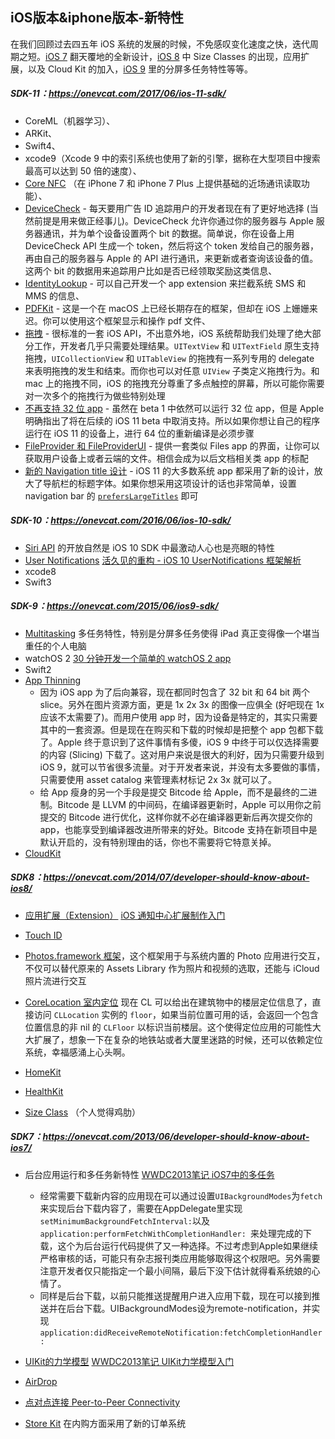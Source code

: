 ## iOS版本&iphone版本-新特性



在我们回顾过去四五年 iOS 系统的发展的时候，不免感叹变化速度之快，迭代周期之短。[iOS 7](https://onevcat.com/2013/06/developer-should-know-about-ios7/) 翻天覆地的全新设计，[iOS 8](https://onevcat.com/2014/07/developer-should-know-about-ios8/) 中 Size Classes 的出现，应用扩展，以及 Cloud Kit 的加入，[iOS 9](https://onevcat.com/2015/06/ios9-sdk/) 里的分屏多任务特性等等。



##### SDK-11：https://onevcat.com/2017/06/ios-11-sdk/

- CoreML（机器学习）、
- ARKit、
- Swift4、
- xcode9（Xcode 9 中的索引系统也使用了新的引擎，据称在大型项目中搜索最高可以达到 50 倍的速度）、
- [Core NFC](https://developer.apple.com/documentation/corenfc) （在 iPhone 7 和 iPhone 7 Plus 上提供基础的近场通讯读取功能）、
- [DeviceCheck](https://developer.apple.com/documentation/devicecheck) - 每天要用广告 ID 追踪用户的开发者现在有了更好地选择 (当然前提是用来做正经事儿)。DeviceCheck 允许你通过你的服务器与 Apple 服务器通讯，并为单个设备设置两个 bit 的数据。简单说，你在设备上用 DeviceCheck API 生成一个 token，然后将这个 token 发给自己的服务器，再由自己的服务器与 Apple 的 API 进行通讯，来更新或者查询该设备的值。这两个 bit 的数据用来追踪用户比如是否已经领取奖励这类信息、
- [IdentityLookup](https://developer.apple.com/documentation/identitylookup) - 可以自己开发一个 app extension 来拦截系统 SMS 和 MMS 的信息、
- [PDFKit](https://developer.apple.com/documentation/pdfkit) - 这是一个在 macOS 上已经长期存在的框架，但却在 iOS 上姗姗来迟。你可以使用这个框架显示和操作 pdf 文件、
- [拖拽](https://developer.apple.com/documentation/uikit/drag_and_drop) - 很标准的一套 iOS API，不出意外地，iOS 系统帮助我们处理了绝大部分工作，开发者几乎只需要处理结果。`UITextView` 和 `UITextField` 原生支持拖拽，`UICollectionView` 和 `UITableView` 的拖拽有一系列专用的 delegate 来表明拖拽的发生和结束。而你也可以对任意 `UIView` 子类定义拖拽行为。和 mac 上的拖拽不同，iOS 的拖拽充分尊重了多点触控的屏幕，所以可能你需要对一次多个的拖拽行为做些特别处理
- [不再支持 32 位 app]() - 虽然在 beta 1 中依然可以运行 32 位 app，但是 Apple 明确指出了将在后续的 iOS 11 beta 中取消支持。所以如果你想让自己的程序运行在 iOS 11 的设备上，进行 64 位的重新编译是必须步骤
- [FileProvider 和 FileProviderUI](https://developer.apple.com/documentation/fileprovider) - 提供一套类似 Files app 的界面，让你可以获取用户设备上或者云端的文件。相信会成为以后文档相关类 app 的标配
- [新的 Navigation title 设计]() - iOS 11 的大多数系统 app 都采用了新的设计，放大了导航栏的标题字体。如果你想采用这项设计的话也非常简单，设置 navigation bar 的 [`prefersLargeTitles`](https://developer.apple.com/documentation/uikit/uinavigationbar/2908999-preferslargetitles) 即可



##### SDK-10：https://onevcat.com/2016/06/ios-10-sdk/

- [Siri API]() 的开放自然是 iOS 10 SDK 中最激动人心也是亮眼的特性
- [User Notifications]()  [活久见的重构 - iOS 10 UserNotifications 框架解析](https://onevcat.com/2016/08/notification/) 
- xcode8
- Swift3



##### SDK-9：https://onevcat.com/2015/06/ios9-sdk/

- [Multitasking]() 多任务特性，特别是分屏多任务使得 iPad 真正变得像一个堪当重任的个人电脑
- watchOS 2 [30 分钟开发一个简单的 watchOS 2 app](http://onevcat.com/2015/08/watchos2/) 
- Swift2
- [App Thinning]() 
  - 因为 iOS app 为了后向兼容，现在都同时包含了 32 bit 和 64 bit 两个 slice。另外在图片资源方面，更是 1x 2x 3x 的图像一应俱全 (好吧现在 1x 应该不太需要了)。而用户使用 app 时，因为设备是特定的，其实只需要其中的一套资源。但是现在在购买和下载的时候却是把整个 app 包都下载了。Apple 终于意识到了这件事情有多傻，iOS 9 中终于可以仅选择需要的内容 (Slicing) 下载了。这对用户来说是很大的利好，因为只需要升级到 iOS 9，就可以节省很多流量。对于开发者来说，并没有太多要做的事情，只需要使用 asset catalog 来管理素材标记 2x 3x 就可以了。
  - 给 App 瘦身的另一个手段是提交 Bitcode 给 Apple，而不是最终的二进制。Bitcode 是 LLVM 的中间码，在编译器更新时，Apple 可以用你之前提交的 Bitcode 进行优化，这样你就不必在编译器更新后再次提交你的 app，也能享受到编译器改进所带来的好处。Bitcode 支持在新项目中是默认开启的，没有特别理由的话，你也不需要将它特意关掉。
- [CloudKit]() 



##### SDK8：https://onevcat.com/2014/07/developer-should-know-about-ios8/

- [应用扩展（Extension）]()  [iOS 通知中心扩展制作入门](http://onevcat.com/2014/08/notification-today-widget/) 


- [Touch ID]() 
- [Photos.framework 框架]()，这个框架用于与系统内置的 Photo 应用进行交互，不仅可以替代原来的 Assets Library 作为照片和视频的选取，还能与 iCloud 照片流进行交互
- [CoreLocation 室内定位]() 现在 CL 可以给出在建筑物中的楼层定位信息了，直接访问 `CLLocation` 实例的 `floor`，如果当前位置可用的话，会返回一个包含位置信息的非 nil 的 `CLFloor` 以标识当前楼层。这个使得定位应用的可能性大大扩展了，想象一下在复杂的地铁站或者大厦里迷路的时候，还可以依赖定位系统，幸福感涌上心头啊。
- [HomeKit]()
- [HealthKit]() 
- [Size Class]() （个人觉得鸡肋）



##### SDK7：https://onevcat.com/2013/06/developer-should-know-about-ios7/

- 后台应用运行和多任务新特性 [WWDC2013笔记 iOS7中的多任务](http://onevcat.com/2013/08/ios7-background-multitask/) 
  - 经常需要下载新内容的应用现在可以通过设置`UIBackgroundModes`为`fetch`来实现后台下载内容了，需要在AppDelegate里实现`setMinimumBackgroundFetchInterval:`以及`application:performFetchWithCompletionHandler: `来处理完成的下载，这个为后台运行代码提供了又一种选择。不过考虑到Apple如果继续严格审核的话，可能只有杂志报刊类应用能够取得这个权限吧。另外需要注意开发者仅只能指定一个最小间隔，最后下没下估计就得看系统娘的心情了。
  - 同样是后台下载，以前只能推送提醒用户进入应用下载，现在可以接到推送并在后台下载。UIBackgroundModes设为remote-notification，并实现`application:didReceiveRemoteNotification:fetchCompletionHandler:`


- [UIKit的力学模型]()    [WWDC2013笔记 UIKit力学模型入门](http://onevcat.com/2013/06/uikit-dynamics-started/) 
- [AirDrop]() 
- [点对点连接 Peer-to-Peer Connectivity]() 
- [Store Kit]() 在内购方面采用了新的订单系统